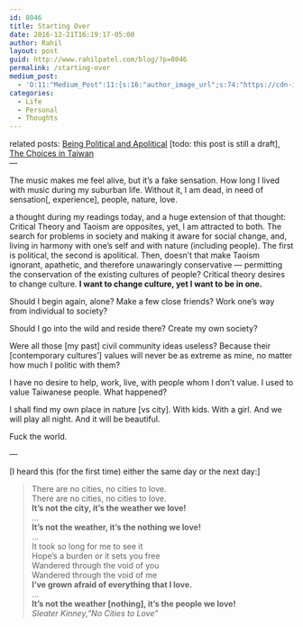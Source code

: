 ```yaml
---
id: 8046
title: Starting Over
date: 2016-12-21T16:19:17-05:00
author: Rahil
layout: post
guid: http://www.rahilpatel.com/blog/?p=8046
permalink: /starting-over
medium_post:
  - 'O:11:"Medium_Post":11:{s:16:"author_image_url";s:74:"https://cdn-images-1.medium.com/fit/c/200/200/1*dmbNkD5D-u45r44go_cf0g.png";s:10:"author_url";s:28:"https://medium.com/@rahil627";s:11:"byline_name";N;s:12:"byline_email";N;s:10:"cross_link";s:2:"no";s:2:"id";s:12:"f72a7de1dd5e";s:21:"follower_notification";s:3:"yes";s:7:"license";s:19:"all-rights-reserved";s:14:"publication_id";s:12:"7a04709b0155";s:6:"status";s:6:"public";s:3:"url";s:55:"https://medium.com/@rahil627/starting-over-f72a7de1dd5e";}'
categories:
  - Life
  - Personal
  - Thoughts
---
```

related posts: [Being Political and Apolitical](http://www.rahilpatel.com/blog/being-political-and-not) [todo: this post is still a draft], [The Choices in Taiwan](http://www.rahilpatel.com/blog/the-choices-in-taiwan-and-initiating-a-cooperative-from-nothing)  
&#8212;

The music makes me feel alive, but it’s a fake sensation. How long I lived with music during my suburban life. Without it, I am dead, in need of sensation[, experience], people, nature, love.

a thought during my readings today, and a huge extension of that thought:  
Critical Theory and Taoism are opposites, yet, I am attracted to both. The search for problems in society and making it aware for social change, and, living in harmony with one’s self and with nature (including people). The first is political, the second is apolitical. Then, doesn’t that make Taoism ignorant, apathetic, and therefore unawaringly conservative — permitting the conservation of the existing cultures of people? Critical theory desires to change culture. **I want to change culture, yet I want to be in one.**

Should I begin again, alone? Make a few close friends? Work one’s way from individual to society?

Should I go into the wild and reside there? Create my own society?

Were all those [my past] civil community ideas useless? Because their [contemporary cultures’] values will never be as extreme as mine, no matter how much I politic with them?

I have no desire to help, work, live, with people whom I don’t value. I used to value Taiwanese people. What happened?

I shall find my own place in nature [vs city]. With kids. With a girl. And we will play all night. And it will be beautiful.

Fuck the world.

—

[I heard this (for the first time) either the same day or the next day:]

> There are no cities, no cities to love.  
> There are no cities, no cities to love.  
> **It’s not the city, it’s the weather we love!**  
> …  
> **It’s not the weather, it’s the nothing we love!**  
> …  
> It took so long for me to see it  
> Hope’s a burden or it sets you free  
> Wandered through the void of you  
> Wandered through the void of me  
> **I’ve grown afraid of everything that I love.**  
> …  
> **It’s not the weather [nothing], it’s the people we love!**  
> <cite>Sleater Kinney,&#8221;No Cities to Love&#8221;</cite>